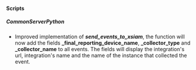 
#### Scripts
##### CommonServerPython
- Improved implementation of ***send_events_to_xsiam***, the function will now add the fields **_final_reporting_device_name**, **_collector_type** and **_collector_name** to all events. The fields will display the integration's url, integration's name and the name of the instance that collected the event.
